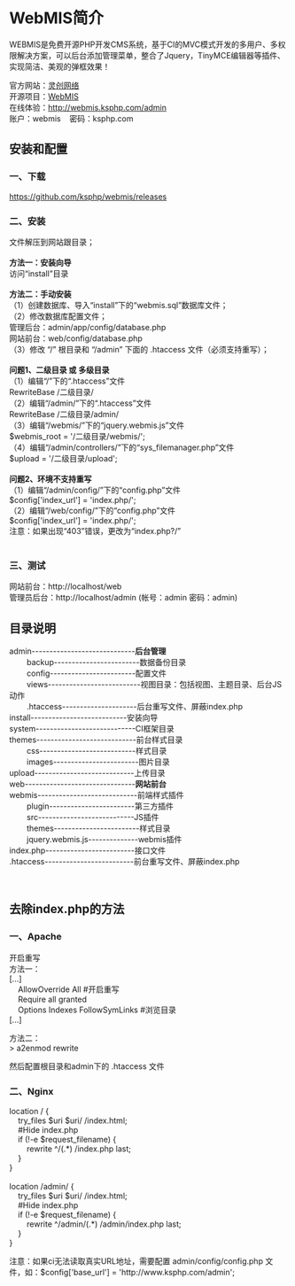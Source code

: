 <meta http-equiv="Content-Type" content="text/html; charset=utf-8">
<div sytle="font-size: 12px;">
<p>
<h1>WebMIS简介</h1>
WEBMIS是免费开源PHP开发CMS系统，基于CI的MVC模式开发的多用户、多权限解决方案，可以后台添加管理菜单，整合了Jquery，TinyMCE编辑器等插件、实现简洁、美观的弹框效果！
</p>
<p>
官方网站：<a href="http://www.ksphp.com/" target="_blank">灵创网络</a><br>
开源项目：<a href="https://github.com/ksphp/webmis/" target="_blank">WebMIS</a><br>
在线体验：<a href="http://webmis.ksphp.com/admin" target="_blank">http://webmis.ksphp.com/admin</a><br>
账户：webmis&nbsp;&nbsp;&nbsp;&nbsp;密码：ksphp.com
</p>
<p>
<h2>安装和配置</h2>
<h3>一、下载</h3>
<a href="https://github.com/ksphp/webmis/releases" target="_blank">https://github.com/ksphp/webmis/releases</a>
</p>
<p>
<h3>二、安装</h3>
文件解压到网站跟目录；<br><br>
<b>方法一：安装向导</b><br>
访问“install”目录<br><br>
<b>方法二：手动安装</b><br>
（1）创建数据库、导入“install”下的“webmis.sql”数据库文件； <br>
（2）修改数据库配置文件；<br>
管理后台：admin/app/config/database.php<br>
网站前台：web/config/database.php<br>
（3）修改 &ldquo;/&rdquo; 根目录和 &ldquo;/admin&rdquo; 下面的 .htaccess 文件（必须支持重写）；<br><br>
<b>问题1、二级目录 或 多级目录</b><br>
（1）编辑“/”下的“.htaccess”文件<br>
RewriteBase /二级目录/<br>
（2）编辑“/admin/”下的“.htaccess”文件<br>
RewriteBase /二级目录/admin/<br>
（3）编辑“/webmis/”下的“jquery.webmis.js”文件<br>
$webmis_root = '/二级目录/webmis/';<br>
（4）编辑“/admin/controllers/”下的“sys_filemanager.php”文件<br>
$upload = '/二级目录/upload';<br><br>
<b>问题2、环境不支持重写</b><br>
（1）编辑“/admin/config/”下的“config.php”文件<br>
$config['index_url'] = 'index.php/';<br>
（2）编辑“/web/config/”下的“config.php”文件<br>
$config['index_url'] = 'index.php/';<br>
注意：如果出现“403”错误，更改为“index.php?/”<br><br>
</p>
<p>
<h3>三、测试</h3>
网站前台：http://localhost/web<br>
管理员后台：http://localhost/admin (帐号：admin 密码：admin)
</p>
<p>
<h2>目录说明</h2>
admin-----------------------------<b>后台管理</b><br>
&nbsp;&nbsp;&nbsp;&nbsp;&nbsp;&nbsp;&nbsp;&nbsp;backup------------------------数据备份目录 <br>
&nbsp;&nbsp;&nbsp;&nbsp;&nbsp;&nbsp;&nbsp;&nbsp;config------------------------配置文件<br>
&nbsp;&nbsp;&nbsp;&nbsp;&nbsp;&nbsp;&nbsp;&nbsp;views--------------------------视图目录：包括视图、主题目录、后台JS动作<br>
&nbsp;&nbsp;&nbsp;&nbsp;&nbsp;&nbsp;&nbsp;&nbsp;.htaccess---------------------后台重写文件、屏蔽index.php<br>
install---------------------------安装向导<br>
system----------------------------CI框架目录<br>
themes----------------------------前台样式目录<br>
&nbsp;&nbsp;&nbsp;&nbsp;&nbsp;&nbsp;&nbsp;&nbsp;css---------------------------样式目录<br>
&nbsp;&nbsp;&nbsp;&nbsp;&nbsp;&nbsp;&nbsp;&nbsp;images------------------------图片目录<br>
upload----------------------------上传目录<br>
web-------------------------------<b>网站前台</b><br>
webmis----------------------------前端样式插件<br>
&nbsp;&nbsp;&nbsp;&nbsp;&nbsp;&nbsp;&nbsp;&nbsp;plugin------------------------第三方插件<br>
&nbsp;&nbsp;&nbsp;&nbsp;&nbsp;&nbsp;&nbsp;&nbsp;src---------------------------JS插件<br>
&nbsp;&nbsp;&nbsp;&nbsp;&nbsp;&nbsp;&nbsp;&nbsp;themes------------------------样式目录<br>
&nbsp;&nbsp;&nbsp;&nbsp;&nbsp;&nbsp;&nbsp;&nbsp;jquery.webmis.js--------------webmis插件<br>
index.php-------------------------接口文件<br>
.htaccess-------------------------前台重写文件、屏蔽index.php
</p>
<p>&nbsp;</p>
<h2>去除index.php的方法</h2>
<h3>一、Apache</h3>
<p>
开启重写<br>
方法一：<br>
[...]<br>
&nbsp;&nbsp;&nbsp;&nbsp;AllowOverride All  #开启重写<br>
&nbsp;&nbsp;&nbsp;&nbsp;Require all granted<br>
&nbsp;&nbsp;&nbsp;&nbsp;Options Indexes FollowSymLinks  #浏览目录<br>
[...]
</p>
<p>
方法二：<br>
> a2enmod rewrite
</p>
<p>
然后配置根目录和admin下的 .htaccess 文件 <br>
</p>
<h3>二、Nginx</h3>
<p>
location / {<br>
&nbsp;&nbsp;&nbsp;&nbsp;try_files $uri $uri/ /index.html;<br>
&nbsp;&nbsp;&nbsp;&nbsp;#Hide index.php<br>
&nbsp;&nbsp;&nbsp;&nbsp;if (!-e $request_filename) {<br>
&nbsp;&nbsp;&nbsp;&nbsp;&nbsp;&nbsp;&nbsp;&nbsp;rewrite ^/(.*) /index.php last;<br>
&nbsp;&nbsp;&nbsp;&nbsp;}<br>
}<br>
<br>
location /admin/ {<br>
&nbsp;&nbsp;&nbsp;&nbsp;try_files $uri $uri/ /index.html;<br>
&nbsp;&nbsp;&nbsp;&nbsp;#Hide index.php<br>
&nbsp;&nbsp;&nbsp;&nbsp;if (!-e $request_filename) {<br>
&nbsp;&nbsp;&nbsp;&nbsp;&nbsp;&nbsp;&nbsp;&nbsp;rewrite ^/admin/(.*) /admin/index.php last;<br>
&nbsp;&nbsp;&nbsp;&nbsp;}<br>
}<br>
</p>
<p>注意：如果ci无法读取真实URL地址，需要配置 admin/config/config.php 文件，如：$config['base_url'] = 'http://www.ksphp.com/admin';</p>
</div>
